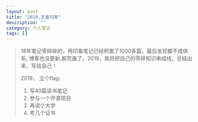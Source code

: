 ```yaml
---
layout: post
title: "2019,王者归来"
description: ""
category: 个人笔记
tags: []
---
```


> 18年笔记零碎碎的，用印象笔记已经积累了1000多篇，最后发现都不成体系, 博客也没更新,都荒废了。2019，我将把自己的零碎知识串成线，总结出来，写给自己！
>
> 2019， 立个flag:<br>
> 1. 写40篇读书笔记
> 2. 参与一个开源项目
> 3. 再读个大学
> 4. 考几个证书

